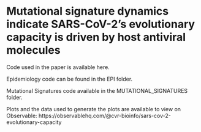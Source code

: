 # Mutational signature dynamics indicate SARS-CoV-2’s evolutionary capacity is driven by host antiviral molecules
<p>Code used in the paper is available here.</p>
<p>Epidemiology code can be found in the EPI folder.</p>
<p>Mutational Signatures code available in the MUTATIONAL_SIGNATURES folder.</p>
<p>Plots and the data used to generate the plots are available to view on Observable: https://observablehq.com/@cvr-bioinfo/sars-cov-2-evolutionary-capacity</p>
